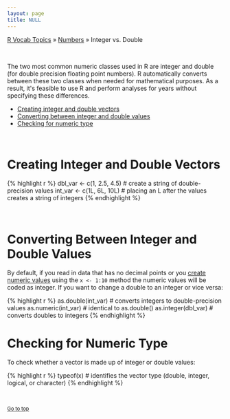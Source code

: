 ```yaml
---
layout: page
title: NULL
---
```


[R Vocab Topics](index) &#187; [Numbers](numbers) &#187; Integer vs. Double

<br>

The two most common numeric classes used in R are integer and double (for double precision floating point numbers).  R automatically converts between these two classes when needed for mathematical purposes.  As a result, it's feasible to use R and perform analyses for years without specifying these differences.

* <a href="#creating">Creating integer and double vectors</a> 
* <a href="#converting">Converting between integer and double values</a>
* <a href="#checking">Checking for numeric type</a>

<br>

<a name="creating"></a>

# Creating Integer and Double Vectors

{% highlight r %}
dbl_var <- c(1, 2.5, 4.5)    # create a string of double-precision values
int_var <- c(1L, 6L, 10L)    # placing an L after the values creates a string of integers
{% endhighlight %}

<br>

<a name="converting"></a>

# Converting Between Integer and Double Values
By default, if you read in data that has no decimal points or you [create numeric values](generating_sequence_numbers) using the `x <- 1:10` method the numeric values will be coded as integer.  If you want to change a double to an integer or vice versa: 


{% highlight r %}
as.double(int_var)     # converts integers to double-precision values
as.numeric(int_var)    # identical to as.double()
as.integer(dbl_var)    # converts doubles to integers
{% endhighlight %}
<br>

<a name="checking"></a>

# Checking for Numeric Type
To check whether a vector is made up of integer or double values:


{% highlight r %}
typeof(x)     # identifies the vector type (double, integer, logical, or character)
{% endhighlight %}

<br>

<small><a href="#">Go to top</a></small>
